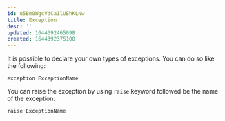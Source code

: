 ```yaml
---
id: u5Bm0WgcVdCa1lUEhKLNw
title: Exception
desc: ''
updated: 1644392465098
created: 1644392375100
---
```

It is possible to declare your own types of exceptions.
You can do so like the following:
```F#
exception ExceptionName
```

You can raise the exception by using `raise` keyword followed be the name of the exception:
```F#
raise ExceptionName
```
